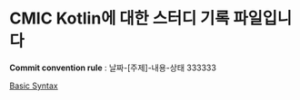 CMIC Kotlin에 대한 스터디 기록 파일입니다
=======================================

**Commit convention rule** : 날짜-[주제]-내용-상태
333333

[Basic Syntax](https://github.com/graduationProjectCMIC/kotlinStudy/blob/master/%EB%AA%A8%EC%9D%8C/Basic_syntax.md)